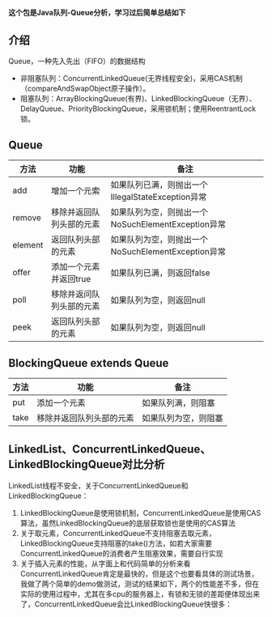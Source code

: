 #### 这个包是Java队列-Queue分析，学习过后简单总结如下


## 介绍
Queue，一种先入先出（FIFO）的数据结构
* 非阻塞队列：ConcurrentLinkedQueue(无界线程安全)，采用CAS机制（compareAndSwapObject原子操作）。
* 阻塞队列：ArrayBlockingQueue(有界)、LinkedBlockingQueue（无界）、DelayQueue、PriorityBlockingQueue，采用锁机制；使用ReentrantLock 锁。

## Queue
| 方法  | 功能 | 备注 |
| ------------- | ------------- | ------------- |
| add  | 增加一个元索  | 如果队列已满，则抛出一个IllegalStateException异常  |
| remove  | 移除并返回队列头部的元素  | 如果队列为空，则抛出一个NoSuchElementException异常  |
| element  | 返回队列头部的元素  | 如果队列为空，则抛出一个NoSuchElementException异常  |
| offer  | 添加一个元素并返回true  | 如果队列已满，则返回false  |
| poll  | 移除并返问队列头部的元素  | 如果队列为空，则返回null  |
| peek  | 返回队列头部的元素  | 如果队列为空，则返回null  |


## BlockingQueue extends Queue
| 方法  | 功能 | 备注 |
| ------------- | ------------- | ------------- |
| put  | 添加一个元素  | 如果队列满，则阻塞  |
| take  | 移除并返回队列头部的元素  | 如果队列为空，则阻塞  |


## LinkedList、ConcurrentLinkedQueue、LinkedBlockingQueue对比分析
LinkedList线程不安全，关于ConcurrentLinkedQueue和LinkedBlockingQueue：
1. LinkedBlockingQueue是使用锁机制，ConcurrentLinkedQueue是使用CAS算法，虽然LinkedBlockingQueue的底层获取锁也是使用的CAS算法
2. 关于取元素，ConcurrentLinkedQueue不支持阻塞去取元素，LinkedBlockingQueue支持阻塞的take()方法，如若大家需要ConcurrentLinkedQueue的消费者产生阻塞效果，需要自行实现
3. 关于插入元素的性能，从字面上和代码简单的分析来看ConcurrentLinkedQueue肯定是最快的，但是这个也要看具体的测试场景，我做了两个简单的demo做测试，测试的结果如下，两个的性能差不多，但在实际的使用过程中，尤其在多cpu的服务器上，有锁和无锁的差距便体现出来了，ConcurrentLinkedQueue会比LinkedBlockingQueue快很多：